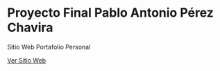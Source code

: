 # Proyecto Final Pablo Antonio Pérez Chavira

Sitio Web Portafolio Personal

[Ver Sitio Web](http://pfperezchavira.great-site.net/)